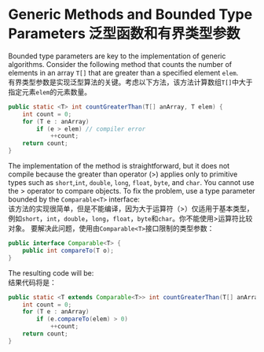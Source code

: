 # Generic Methods and Bounded Type Parameters 泛型函数和有界类型参数

Bounded type parameters are key to the implementation of generic algorithms. Consider the following method that counts the number of elements in an array `T[]` that are greater than a specified element `elem`.  
有界类型参数是实现泛型算法的关键。考虑以下方法，该方法计算数组`T[]`中大于指定元素`elem`的元素数量。

```java
public static <T> int countGreaterThan(T[] anArray, T elem) {
	int count = 0;
	for (T e : anArray)
		if (e > elem) // compiler error
			++count;
	return count;
}
```
The implementation of the method is straightforward, but it does not compile because the greater than operator (>) applies only to primitive types such as `short`,`int`, `double`, `long`, `float`, `byte`, and `char`. You cannot use the > operator to compare objects. To fix the problem, use a type parameter bounded by the `Comparable<T>` interface:  
该方法的实现很简单，但是不能编译，因为大于运算符（>）仅适用于基本类型，例如`short`，`int`，`double`，`long`，`float`，`byte`和`char`。你不能使用>运算符比较对象。 要解决此问题，使用由`Comparable<T>`接口限制的类型参数：
```java
public interface Comparable<T> {
	public int compareTo(T o);
}
```
The resulting code will be:  
结果代码将是：
```java
public static <T extends Comparable<T>> int countGreaterThan(T[] anArray, T elem) {
	int count = 0;
	for (T e : anArray)
		if (e.compareTo(elem) > 0)
			++count;
	return count;
}
```